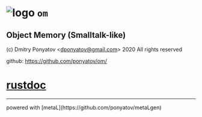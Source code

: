 # ![logo](doc/logo.png) `om`
## Object Memory (Smalltalk-like)

(c) Dmitry Ponyatov <<dponyatov@gmail.com>> 2020 All rights reserved

github: https://github.com/ponyatov/om/

# <a href="rust/om/index.html">rustdoc</a>


<hr>
powered with [metaL](https://github.com/ponyatov/metaLgen)
